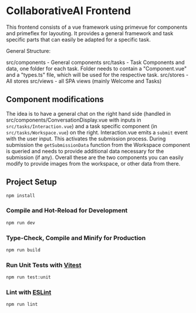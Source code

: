 # CollaborativeAI Frontend

This frontend consists of a vue framework using primevue for components and primeflex for layouting.
It provides a general framework and task specific parts that can easily be adapted for a specific task.

General Structure:

src/components - General components
src/tasks - Task Components and data, one folder for each task. Folder needs to contain a "Component.vue" and a "types.ts" file, which will be used for the respective task.
src/stores - All stores
src/views - all SPA views (mainly Welcome and Tasks)

## Component modifications

The idea is to have a general chat on the right hand side (handled in src/components/ConversationDisplay.vue with inputs in `src/tasks/Interaction.vue`) and a task specific component (in `src/tasks/Workspace.vue`) on the right.
Interaction.vue emits a `submit` event with the user input. This activates the submission process. During submission the `getSubmissionData` function from the Workspace component is queried and needs to provide additional data necessary for the submission (if any).
Overall these are the two components you can easily modify to provide images from the workspace, or other data from there.   

## Project Setup

```sh
npm install
```

### Compile and Hot-Reload for Development

```sh
npm run dev
```

### Type-Check, Compile and Minify for Production

```sh
npm run build
```

### Run Unit Tests with [Vitest](https://vitest.dev/)

```sh
npm run test:unit
```

### Lint with [ESLint](https://eslint.org/)

```sh
npm run lint
```
